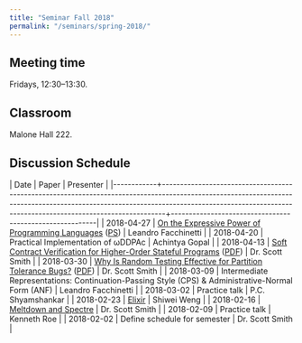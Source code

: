 ```yaml
---
title: "Seminar Fall 2018"
permalink: "/seminars/spring-2018/"
---
```


Meeting time
------------

Fridays, 12:30–13:30.

Classroom
---------

Malone Hall 222.

Discussion Schedule
-------------------

|       Date | Paper                                                                                                                                                                                                                                     | Presenter                                               |
|------------+-------------------------------------------------------------------------------------------------------------------------------------------------------------------------------------------------------------------------------------------+---------------------------------------------------------|
| 2018-04-27 | [On the Expressive Power of Programming Languages](https://dl.acm.org/citation.cfm?id=138493) ([PS](https://www2.ccs.neu.edu/racket/pubs/scp91-felleisen.ps.gz))                                                                          | Leandro Facchinetti                                     |
| 2018-04-20 | Practical Implementation of ωDDPAc                                                                                                                                                                                                        | Achintya Gopal                                          |
| 2018-04-13 | [Soft Contract Verification for Higher-Order Stateful Programs](https://dl.acm.org/citation.cfm?id=3158139) ([PDF](https://arxiv.org/pdf/1711.03620))                                                                                     | Dr. Scott Smith                                         |
| 2018-03-30 | [Why Is Random Testing Effective for Partition Tolerance Bugs?](https://dl.acm.org/citation.cfm?id=3177123.3158134) ([PDF](https://people.mpi-sws.org/~fniksic/popl2018/paper.pdf))                                                       | Dr. Scott Smith                                         |
| 2018-03-09 | Intermediate Representations: Continuation-Passing Style (CPS) & Administrative-Normal Form (ANF)                                                                                                                                         | Leandro Facchinetti                                     |
| 2018-03-02 | Practice talk                                                                                                                                                                                                                             | P.C. Shyamshankar                                       |
| 2018-02-23 | [Elixir](https://elixir-lang.org)                                                                                                                                                                                                         | Shiwei Weng                                             |
| 2018-02-16 | [Meltdown and Spectre](https://meltdownattack.com)                                                                                                                                                                                        | Dr. Scott Smith                                         |
| 2018-02-09 | Practice talk                                                                                                                                                                                                                             | Kenneth Roe                                             |
| 2018-02-02 | Define schedule for semester                                                                                                                                                                                                              | Dr. Scott Smith                                         |
